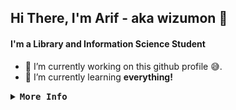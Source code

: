 ## Hi There, I'm Arif - aka wizumon 👋
#### I'm a Library and Information Science Student
- 🔭 I’m currently working on this github profile 😅.
- 🌱 I’m currently learning **everything!**
<details>
<summary><samp><b>More Info</b></samp></summary>
<br>
<a href="https://github.com/wizumon/">
<img align="center" src="https://github-readme-stats.vercel.app/api?username=wizumon&show_icons=true&include_all_commits=true&theme=dark&hide_border=true" alt="wizumon's github stats" />
</a>
<a href="https://github.com/wizumon/">
<img align="center" src="https://github-readme-stats.vercel.app/api/top-langs/?username=wizumon&layout=compact&theme=dark&hide_border=true" />
</a>
</details>
